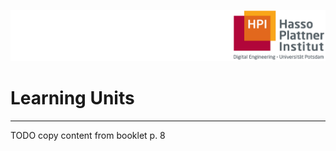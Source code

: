 ![HPI Logo](../../img/HPI_Logo.png)

# Learning Units

----------
TODO copy content from booklet p. 8
